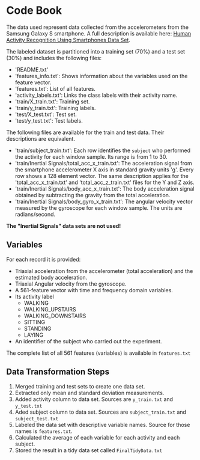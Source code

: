 Code Book
==================

The data used represent data collected from the accelerometers from the Samsung Galaxy S smartphone. A full description is available here: [Human Activity Recognition Using Smartphones Data Set](http://archive.ics.uci.edu/ml/datasets/Human+Activity+Recognition+Using+Smartphones).

The labeled dataset is partitioned into a training set (70%) and a test set (30%) and includes the following files:

- 'README.txt'
- 'features_info.txt': Shows information about the variables used on the feature vector.
- 'features.txt': List of all features.
- 'activity_labels.txt': Links the class labels with their activity name.
- 'train/X_train.txt': Training set.
- 'train/y_train.txt': Training labels.
- 'test/X_test.txt': Test set.
- 'test/y_test.txt': Test labels.

The following files are available for the train and test data. Their descriptions are equivalent. 

- 'train/subject_train.txt': Each row identifies the `subject` who performed the activity for each window sample. Its range is from 1 to 30. 
- 'train/Inertial Signals/total_acc_x_train.txt': The acceleration signal from the smartphone accelerometer X axis in standard gravity units 'g'. Every row shows a 128 element vector. The same description applies for the 'total_acc_x_train.txt' and 'total_acc_z_train.txt' files for the Y and Z axis. 
- 'train/Inertial Signals/body_acc_x_train.txt': The body acceleration signal obtained by subtracting the gravity from the total acceleration. 
- 'train/Inertial Signals/body_gyro_x_train.txt': The angular velocity vector measured by the gyroscope for each window sample. The units are radians/second.

**The "Inertial Signals" data sets are not used!**

Variables
-------------

For each record it is provided: 

- Triaxial acceleration from the accelerometer (total acceleration) and the estimated body acceleration. 
- Triaxial Angular velocity from the gyroscope. 
- A 561-feature vector with time and frequency domain variables. 
- Its activity label 
	- WALKING
	- WALKING_UPSTAIRS
	- WALKING_DOWNSTAIRS
	- SITTING
	- STANDING
	- LAYING
- An identifier of the subject who carried out the experiment.

The complete list of all 561 features (variables) is available in `features.txt`


Data Transformation Steps
-------------
1. Merged training and test sets to create one data set.
2. Extracted only mean and standard deviation measurements.
3. Added activity column to data set. Sources are `y_train.txt` and `y_test.txt`
4. Aded subject column to data set. Sources are `subject_train.txt` and `subject_test.txt`
4. Labeled the data set with descriptive variable names. Source for those names is `features.txt`.
5. 	Calculated the average of each variable for each activity and each subject.
6. 	Stored the result in a tidy data set called `FinalTidyData.txt`